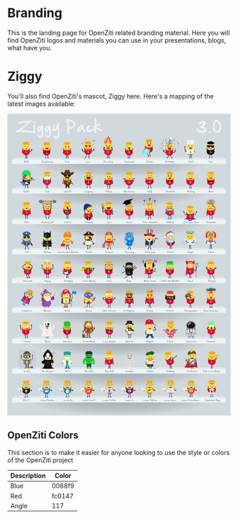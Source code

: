 # Branding
This is the landing page for OpenZiti related branding material. Here you will find OpenZiti logos and materials you can use in your presentations, blogs, what have you.

# Ziggy
You'll also find OpenZiti's mascot, Ziggy here. Here's a mapping of the latest images available:

![Ziggy Overview](images/ziggy/ai/Ziggy-Pack.png)

## OpenZiti Colors

This section is to make it easier for anyone looking to use the style or colors of the OpenZiti project

| Description | Color  |
|-------------|--------|
| Blue        | 0068f9 |
| Red         | fc0147 |
| Angle       | 117    |